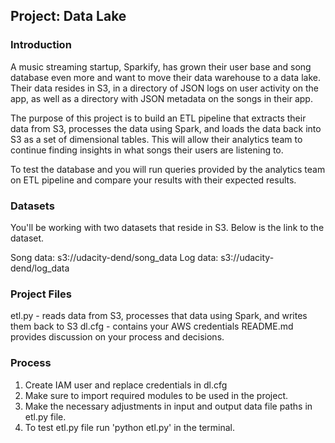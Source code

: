 ## Project: Data Lake
### Introduction
A music streaming startup, Sparkify, has grown their user base and song database even more and want to move their data warehouse to a data lake. Their data resides in S3, in a directory of JSON logs on user activity on the app, as well as a directory with JSON metadata on the songs in their app.

The purpose of this project is to build an ETL pipeline that extracts their data from S3, processes the data using Spark, and loads the data back into S3 as a set of dimensional tables. This will allow their analytics team to continue finding insights in what songs their users are listening to.

To test the database and you will run queries provided by the analytics team on ETL pipeline and compare your results with their expected results.

### Datasets
You'll be working with two datasets that reside in S3. Below is the link to the dataset.

Song data: s3://udacity-dend/song_data
Log data: s3://udacity-dend/log_data

### Project Files

etl.py - reads data from S3, processes that data using Spark, and writes them back to S3
dl.cfg - contains your AWS credentials
README.md provides discussion on your process and decisions.

### Process
1. Create IAM user and replace credentials in dl.cfg
2. Make sure to import required modules to be used in the project.
3. Make the necessary adjustments in input and output data file paths in etl.py file.
4. To test etl.py file  run 'python etl.py' in the terminal.




